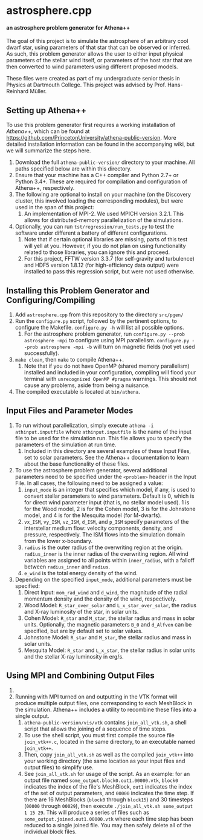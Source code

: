 # astrosphere.cpp
#### an astrosphere problem generator for Athena++

The goal of this project is to simulate the astrosphere of an arbitrary cool dwarf star, using parameters of that star that can be observed or inferred. As such, this problem generator allows the user to either input physical parameters of the stellar wind itself, or parameters of the host star that are then converted to wind parameters using different proposed models.

These files were created as part of my undergraduate senior thesis in Physics at Dartmouth College. This project was advised by Prof. Hans-Reinhard Müller.

## Setting up Athena++
To use this problem generator first requires a working installation of *Athena++*, which can be found at https://github.com/PrincetonUniversity/athena-public-version. More detailed installation information can be found in the accompanying wiki, but we will summarize the steps here.

1. Download the full ```athena-public-version/``` directory to your machine. All paths specified below are within this directory.
2. Ensure that your machine has a C++ compiler and Python 2.7+ or Python 3.4+. These are required for compilation and configuration of Athena++, respectively.
3. The following are optional to install on your machine (on the Discovery cluster, this involved loading the corresponding modules), but were used in the span of this project:
    1. An implementation of MPI-2. We used MPICH version 3.2.1. This allows for distributed-memory parallelization of the simulations.
4. Optionally, you can run ```tst/regression/run_tests.py``` to test the software under different a battery of different configurations.
    1. Note that if certain optional libraries are missing, parts of this test will yell at you. However, if you do not plan on using functionality related to those libraries, you can ignore this and proceed.
    2. For this project, FFTW version 3.3.7 (for self-gravity and turbulence) and HDF5 version 1.8.12 (for high-efficiency data output) were installed to pass this regression script, but were not used otherwise.

## Installing this Problem Generator and Configuring/Compiling
1. Add ```astrosphere.cpp``` from this repository to the directory ```src/pgen/```
2. Run the ```configure.py``` script, followed by the pertinent options, to configure the Makefile. ```configure.py -h``` will list all possible options.
    1. For the astrosphere problem generator, run ```configure.py --prob astrosphere -mpi``` to configure using MPI parallelism. ```configure.py --prob astrosphere -mpi -b``` will turn on magnetic fields (not yet used successfully).
3. ```make clean```, then ```make``` to compile Athena++.
    1. Note that if you do not have OpenMP (shared memory parallelism) installed and included in your configuration, compiling will flood your terminal with ```unrecognized OpenMP #pragma``` warnings. This should not cause any problems, aside from being a nuisance.
4. The compiled executable is located at ```bin/athena```.

## Input Files and Parameter Modes
1. To run without parallelization, simply execute ```athena -i athinput.inputfile``` where ```athinput.inputfile``` is the name of the input file to be used for the simulation run. This file allows you to specify the parameters of the simulation at run time.
    1. Included in this directory are several examples of these Input Files, set to solar parameters. See the Athena++ documentation to learn about the base functionality of these files.
2. To use the astrosphere problem generator, several additional parameters need to be specified under the ```<problem>``` header in the Input File. In all cases, the following need to be assigned a value:
    1. ```input_mode``` is an integer that specifies which model, if any, is used to convert stellar parameters to wind parameters. Default is 0, which is for direct wind parameter input (that is, no stellar model used). 1 is for the Wood model, 2 is for the Cohen model, 3 is for the Johnstone model, and 4 is for the Mesquita model (for M-dwarfs).
    2. ```vx_ISM```, ```vy_ISM```, ```vz_ISM```, ```d_ISM```, and ```p_ISM``` specify parameters of the interstellar medium flow: velocity components, density, and pressure, respectively. The ISM flows into the simulation domain from the lower x-boundary.
    3. ```radius``` is the outer radius of the overwriting region at the origin. ```radius_inner``` is the inner radius of the overwriting region. All wind variables are assigned to all points within ```inner_radius```, with a falloff between ```radius_inner``` and ```radius```.
    4. ```e_wind``` is the total energy density of the wind.
3. Depending on the specified ```input_mode```, additional parameters must be specified:
    1. Direct Input: ```mom_rad_wind``` and ```d_wind```, the magnitude of the radial momentum density and the density of the wind, respectively.
    2. Wood Model: ```R_star_over_solar``` and ```L_x_star_over_solar```, the radius and X-ray luminosity of the star, in solar units.
    3. Cohen Model: ```R_star``` and ```M_star```, the stellar radius and mass in solar units. Optionally, the magnetic parameters ```B_0``` and ```d_Alfven``` can be specified, but are by default set to solar values.
    4. Johnstone Model: ```R_star``` and ```M_star```, the stellar radius and mass in solar units.
    5. Mesquita Model: ```R_star``` and ```L_x_star```, the stellar radius in solar units and the stellar X-ray luminosity in erg/s.

## Using MPI and Combining Output Files
1. 
2. Running with MPI turned on and outputting in the VTK format will produce multiple output files, one corresponding to each MeshBlock in the simulation. Athena++ includes a utility to recombine these files into a single output.
    1. ```athena-public-version/vis/vtk``` contains ```join_all_vtk.sh```, a shell script that allows the joining of a sequence of time steps.
    2. To use the shell script, you must first compile the source file ```join_vtk++.c```, located in the same directory, to an executable named ```join_vtk++```.
    3. Then, copy ```join_all_vtk.sh``` as well as the compiled ```join_vtk++``` into your working directory (the same location as your input files and output files) to simplify use.
    4. See ```join_all_vtk.sh``` for usage of the script. As an example: for an output file named ```some_output.block0.out1.00000.vtk```, ```block0``` indicates the index of the file's MeshBlock, ```out1``` indicates the index of the set of output parameters, and ```00000``` indicates the time step. If there are 16 MeshBlocks (```block0``` through ```block15```) and 30 timesteps (```00000``` through ```00029```), then execute ```./join_all_vtk.sh some_output 1 15 29```. This will produce a series of files such as ```some_output.joined.out1.00000.vtk``` where each time step has been reduced to a single joined file. You may then safely delete all of the individual block files.
    

